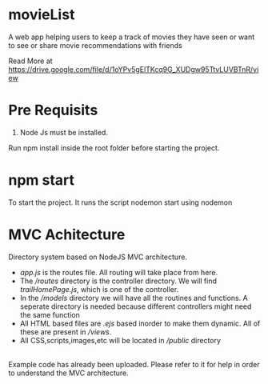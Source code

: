 # movieList

A web app helping users to keep a track of movies they have seen or want to see or share movie recommendations with friends

Read More at https://drive.google.com/file/d/1oYPv5gElTKcq9G_XUDgw95TtvLUVBTnR/view

# Pre Requisits
1) Node Js must be installed.

Run npm install inside the root folder before starting the project.

# npm start
To start the project. It runs the script nodemon start using nodemon

# MVC Achitecture
Directory system based on NodeJS MVC architecture.
<ul>
  <li><i>app.js</i> is the routes file. All routing will take place from here.</li>
  <li>The <i>/routes</i> directory is the controller directory. We will find <i>trailHomePage.js</i>, which is one of the controller.</li>
  <li>In the <i>/models</i> directory we will have all the routines and functions. A seperate directory is needed because different controllers might need the same function</li>
  <li>All HTML based files are <i>.ejs</i> based inorder to make them dynamic. All of these are present in <i>/views</i>.</li>
  <li>All CSS,scripts,images,etc will be located in <i>/public</i> directory</li>
</ul>
<br>
Example code has already been uploaded. Please refer to it for help in order to understand the MVC architecture.
